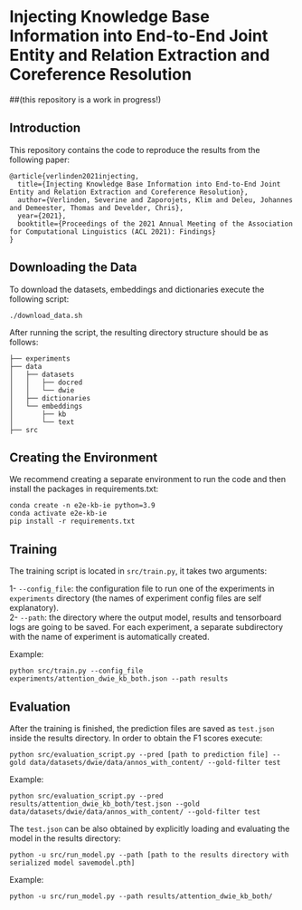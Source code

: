 # Injecting Knowledge Base Information into End-to-End Joint Entity and Relation Extraction and Coreference Resolution 

##(this repository is a work in progress!)

## Introduction

This repository contains the code to reproduce the results from the following paper:
```
@article{verlinden2021injecting,
  title={Injecting Knowledge Base Information into End-to-End Joint Entity and Relation Extraction and Coreference Resolution},
  author={Verlinden, Severine and Zaporojets, Klim and Deleu, Johannes and Demeester, Thomas and Develder, Chris},
  year={2021},
  booktitle={Proceedings of the 2021 Annual Meeting of the Association for Computational Linguistics (ACL 2021): Findings} 
}
```

## Downloading the Data
To download the datasets, embeddings and dictionaries execute the following script: 

```./download_data.sh```

After running the script, the resulting directory structure should be as follows:
```
├── experiments
├── data
│   ├── datasets
│   │   ├── docred
│   │   └── dwie 
│   ├── dictionaries
│   └── embeddings
│       ├── kb
│       └── text
├── src

```

## Creating the Environment
We recommend creating a separate environment to run the code and 
then install the packages in requirements.txt: 
```
conda create -n e2e-kb-ie python=3.9
conda activate e2e-kb-ie
pip install -r requirements.txt
``` 


## Training
The training script is located in ```src/train.py```, it takes two arguments:
 
1- ```--config_file```: the configuration file to run one of the experiments in ```experiments``` directory
 (the names of experiment config files are self explanatory).  
2- ```--path```: the directory where the output model, results and tensorboard logs are going to be 
saved. For each experiment, a separate subdirectory with the name of experiment is automatically 
created. 

Example: 

```python src/train.py --config_file experiments/attention_dwie_kb_both.json --path results``` 

## Evaluation
After the training is finished, the prediction files are saved as ```test.json``` inside the results
directory. In order to obtain the F1 scores execute:  

```python src/evaluation_script.py --pred [path to prediction file] --gold data/datasets/dwie/data/annos_with_content/ --gold-filter test```

Example: 

```python src/evaluation_script.py --pred results/attention_dwie_kb_both/test.json --gold data/datasets/dwie/data/annos_with_content/ --gold-filter test```

The ```test.json``` can be also obtained by explicitly loading and evaluating the model in the results directory: 

```python -u src/run_model.py --path [path to the results directory with serialized model savemodel.pth]```

Example:  

```python -u src/run_model.py --path results/attention_dwie_kb_both/```
